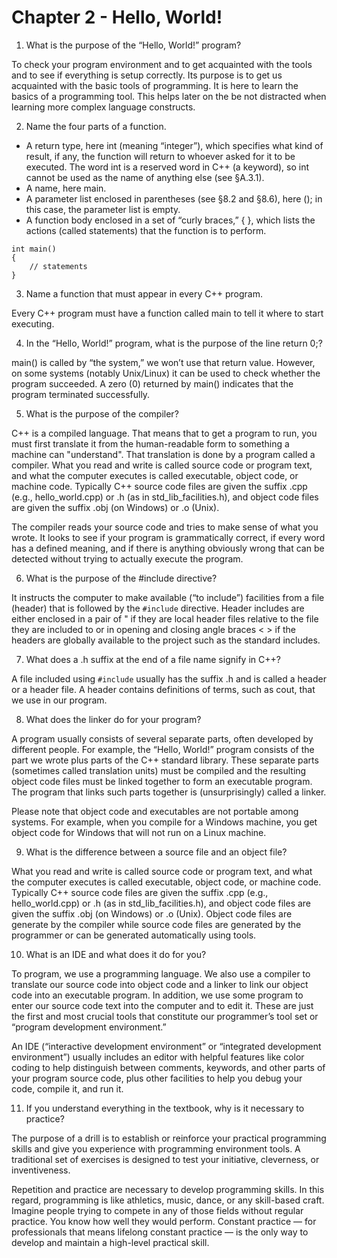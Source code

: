 # Chapter 2 - Hello, World!

1. What is the purpose of the “Hello, World!” program?

To check your program environment and to get acquainted with the tools and to see if everything is setup correctly.
Its purpose is to get us acquainted with the basic tools of programming. It is here to learn the basics of a programming tool.
This helps later on the be not distracted when learning more complex language constructs.

2. Name the four parts of a function.

- A return type, here int (meaning “integer”), which specifies what kind of result, if any, the function will return to whoever asked for it to be executed. 
The word int is a reserved word in C++ (a keyword), so int cannot be used as the name of anything else (see §A.3.1).
- A name, here main.
- A parameter list enclosed in parentheses (see §8.2 and §8.6), here (); in this case, the parameter list is empty.
- A function body enclosed in a set of “curly braces,” { }, which lists the actions (called statements) that the function is to perform.

```
int main()
{
    // statements
}
```


3. Name a function that must appear in every C++ program.

Every C++ program must have a function called main to tell it where to start executing.

4. In the “Hello, World!” program, what is the purpose of the line return 0;?

main() is called by “the system,” we won’t use that return value. However, on some systems (notably Unix/Linux) it can be used to check whether the program succeeded. A zero (0) returned by main() indicates that the program terminated successfully.

5. What is the purpose of the compiler?

C++ is a compiled language. That means that to get a program to run, you must first translate it from the human-readable form to something a machine can "understand".
That translation is done by a program called a compiler. What you read and write is called source code or program text, and what the computer executes is called executable, object code, or machine code. Typically C++ source code files are given the suffix .cpp (e.g., hello_world.cpp) or .h (as in std_lib_facilities.h), and object code files are given the suffix .obj (on Windows) or .o (Unix).


The compiler reads your source code and tries to make sense of what you wrote. It looks to see if your program is grammatically correct, if every word has a defined meaning, and if there is anything obviously wrong that can be detected without trying to actually execute the program.

6. What is the purpose of the #include directive?

It instructs the computer to make available (“to include”) facilities from a file (header) that is followed by the `#include` directive. Header includes are either enclosed in a pair of " if they are local header files relative to the file they are included to or in opening and closing angle braces < > if the headers are globally available to the project such as the standard includes. 

7. What does a .h suffix at the end of a file name signify in C++?

A file included using `#include` usually has the suffix .h and is called a header or a header file. A header contains definitions of terms, such as cout, that we use in our program.

8. What does the linker do for your program?

A program usually consists of several separate parts, often developed by different people. 
For example, the “Hello, World!” program consists of the part we wrote plus parts of the C++ standard library. 
These separate parts (sometimes called translation units) must be compiled and the resulting object code files must be linked together to form an executable program. 
The program that links such parts together is (unsurprisingly) called a linker.

Please note that object code and executables are not portable among systems. 
For example, when you compile for a Windows machine, you get object code for Windows that will not run on a Linux machine.

9. What is the difference between a source file and an object file?

What you read and write is called source code or program text, and what the computer executes is called executable, object code, or machine code. Typically C++ source code files are given the suffix .cpp (e.g., hello_world.cpp) or .h (as in std_lib_facilities.h), and object code files are given the suffix .obj (on Windows) or .o (Unix). Object code files are generate by the compiler while source code files are generated by the programmer or can be generated automatically using tools. 

10. What is an IDE and what does it do for you?

To program, we use a programming language. We also use a compiler to translate our source code into object code and a linker to link our object code into an executable program. 
In addition, we use some program to enter our source code text into the computer and to edit it. 
These are just the first and most crucial tools that constitute our programmer’s tool set or “program development environment.”

An IDE (“interactive development environment” or “integrated development environment”) usually includes an editor with helpful features like color coding to help distinguish between comments,
keywords, and other parts of your program source code, plus other facilities to help you debug your code, compile it, and run it.

11. If you understand everything in the textbook, why is it necessary to practice?

The purpose of a drill is to establish or reinforce your practical programming skills and give you experience with programming environment tools.
A traditional set of exercises is designed to test your initiative, cleverness, or inventiveness.

Repetition and practice are necessary to develop programming skills. In this regard, programming is like athletics, music, dance, or any skill-based craft. 
Imagine people trying to compete in any of those fields without regular practice. You know how well they would perform. 
Constant practice — for professionals that means lifelong constant practice — is the only way to develop and maintain a high-level practical skill.
